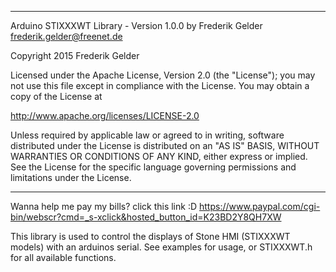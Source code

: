 ********************************************************************************************
Arduino STIXXXWT Library - Version 1.0.0
by Frederik Gelder <frederik.gelder@freenet.de>

Copyright 2015 Frederik Gelder

Licensed under the Apache License, Version 2.0 (the "License");
you may not use this file except in compliance with the License.
You may obtain a copy of the License at

http://www.apache.org/licenses/LICENSE-2.0

Unless required by applicable law or agreed to in writing, software
distributed under the License is distributed on an "AS IS" BASIS,
WITHOUT WARRANTIES OR CONDITIONS OF ANY KIND, either express or implied.
See the License for the specific language governing permissions and
limitations under the License.
********************************************************************************************


Wanna help me pay my bills?
click this link :D https://www.paypal.com/cgi-bin/webscr?cmd=_s-xclick&hosted_button_id=K23BD2Y8QH7XW

 
This library is used to control the displays of Stone HMI (STIXXXWT models) with an arduinos serial.
See examples for usage, or STIXXXWT.h for all available functions.
